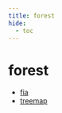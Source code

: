 ```yaml
---
title: forest
hide:
  - toc
---
```


# forest

- [fia](/data-library/fia.md)  
  <small></small>
- [treemap](/data-library/treemap.md)  
  <small></small>